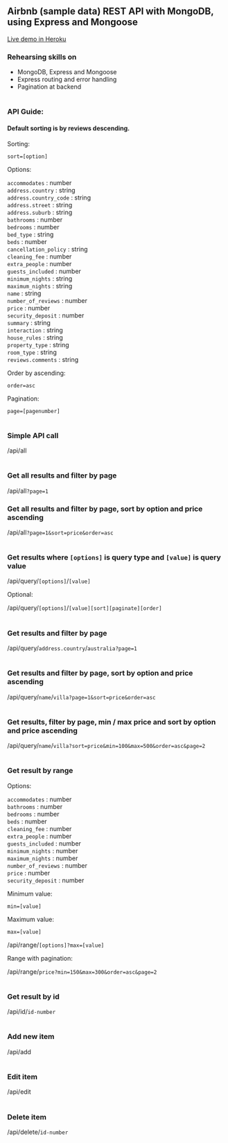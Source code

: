 ## Airbnb (sample data) REST API with MongoDB, using Express and Mongoose

[Live demo in Heroku](https://airbnb-restapi.herokuapp.com)

### Rehearsing skills on

- MongoDB, Express and Mongoose
- Express routing and error handling
- Pagination at backend

#

### API Guide:

#### Default sorting is by reviews descending.

Sorting:

`sort=[option]`  

Options:

`accommodates` : number  
`address.country` : string  
`address.country_code` : string  
`address.street` : string  
`address.suburb` : string  
`bathrooms` : number  
`bedrooms` : number  
`bed_type` : string  
`beds` : number  
`cancellation_policy` : string  
`cleaning_fee` : number  
`extra_people` : number  
`guests_included` : number  
`minimum_nights` : string  
`maximum_nights` : string  
`name` : string  
`number_of_reviews` : number  
`price` : number  
`security_deposit` : number  
`summary` : string  
`interaction` : string  
`house_rules` : string  
`property_type` : string  
`room_type` : string  
`reviews.comments` : string

Order by ascending:

`order=asc`

Pagination:

`page=[pagenumber]`

#

### Simple API call

/api/all

#

### Get all results and filter by page

/api/all`?page=1`

### Get all results and filter by page, sort by option and price ascending

/api/all`?page=1&sort=price&order=asc`

#

### Get results where `[options]` is query type and `[value]` is query value 

/api/query/`[options]`/`[value]`

Optional:

/api/query/`[options]`/`[value][sort][paginate][order]` 

#

### Get results and filter by page

/api/query/`address.country`/`australia?page=1`

#

### Get results and filter by page, sort by option and price ascending

/api/query/`name`/`villa?page=1&sort=price&order=asc`

#

### Get results, filter by page, min / max price and sort by option and price ascending

/api/query/`name`/`villa?sort=price&min=100&max=500&order=asc&page=2`

#

### Get result by range

Options:

`accommodates` : number  
`bathrooms` : number  
`bedrooms` : number  
`beds` : number  
`cleaning_fee` : number  
`extra_people` : number  
`guests_included` : number  
`minimum_nights` : number  
`maximum_nights` : number  
`number_of_reviews` : number  
`price` : number  
`security_deposit` : number

Minimum value:

`min=[value]`

Maximum value:

`max=[value]`

/api/range/`[options]?max=[value]`

Range with pagination:

/api/range/`price?min=150&max=300&order=asc&page=2`

#

### Get result by id

/api/id/`id-number`

#

### Add new item

/api/add

#

### Edit item

/api/edit

#

### Delete item

/api/delete/`id-number`
